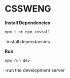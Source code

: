 # CSSWENG

**Install Dependencies**

```bash
npm i or npm install
```
-install dependancies

**Run**
```bash
npm run dev
```
-run the development server
